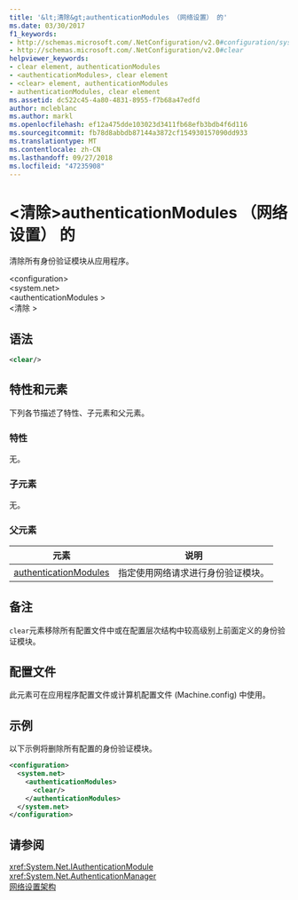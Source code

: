 ```yaml
---
title: '&lt;清除&gt;authenticationModules （网络设置） 的'
ms.date: 03/30/2017
f1_keywords:
- http://schemas.microsoft.com/.NetConfiguration/v2.0#configuration/system.net/authenticationModules/clear
- http://schemas.microsoft.com/.NetConfiguration/v2.0#clear
helpviewer_keywords:
- clear element, authenticationModules
- <authenticationModules>, clear element
- <clear> element, authenticationModules
- authenticationModules, clear element
ms.assetid: dc522c45-4a80-4831-8955-f7b68a47edfd
author: mcleblanc
ms.author: markl
ms.openlocfilehash: ef12a475dde103023d3411fb68efb3bdb4f6d116
ms.sourcegitcommit: fb78d8abbdb87144a3872cf154930157090dd933
ms.translationtype: MT
ms.contentlocale: zh-CN
ms.lasthandoff: 09/27/2018
ms.locfileid: "47235908"
---
```

# <a name="ltcleargt-element-for-authenticationmodules-network-settings"></a>&lt;清除&gt;authenticationModules （网络设置） 的
清除所有身份验证模块从应用程序。  
  
 \<configuration>  
\<system.net>  
\<authenticationModules >  
\<清除 >  
  
## <a name="syntax"></a>语法  
  
```xml  
<clear/>  
```  
  
## <a name="attributes-and-elements"></a>特性和元素  
 下列各节描述了特性、子元素和父元素。  
  
### <a name="attributes"></a>特性  
 无。  
  
### <a name="child-elements"></a>子元素  
 无。  
  
### <a name="parent-elements"></a>父元素  
  
|**元素**|**说明**|  
|-----------------|---------------------|  
|[authenticationModules](../../../../../docs/framework/configure-apps/file-schema/network/authenticationmodules-element-network-settings.md)|指定使用网络请求进行身份验证模块。|  
  
## <a name="remarks"></a>备注  
 `clear`元素移除所有配置文件中或在配置层次结构中较高级别上前面定义的身份验证模块。  
  
## <a name="configuration-files"></a>配置文件  
 此元素可在应用程序配置文件或计算机配置文件 (Machine.config) 中使用。  
  
## <a name="example"></a>示例  
 以下示例将删除所有配置的身份验证模块。  
  
```xml  
<configuration>  
  <system.net>  
    <authenticationModules>  
      <clear/>  
    </authenticationModules>  
  </system.net>  
</configuration>  
```  
  
## <a name="see-also"></a>请参阅  
 <xref:System.Net.IAuthenticationModule>  
 <xref:System.Net.AuthenticationManager>  
 [网络设置架构](../../../../../docs/framework/configure-apps/file-schema/network/index.md)
